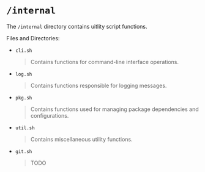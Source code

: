 # `/internal`

The `/internal` directory contains uitlity script functions.

Files and Directories:

- `cli.sh`
  > Contains functions for command-line interface operations.

- `log.sh`
  > Contains functions responsible for logging messages.

- `pkg.sh`
  > Contains functions used for managing package dependencies and configurations.

- `util.sh`
  > Contains miscellaneous utility functions.

- `git.sh`
  > TODO
